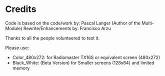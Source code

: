 # Credits
Code is based on the code/work by: Pascal Langer (Author of the Multi-Module) 
Rewrite/Enhancements by: Francisco Arzu

Thanks to all the people volunteered to test it.

Please use:
- Color_480x272:  for Radiomaster TX16S or equivalent screen (480x272)
- Black_White:    (Beta Version) for Smaller screens (128x64) and limited memory
 
